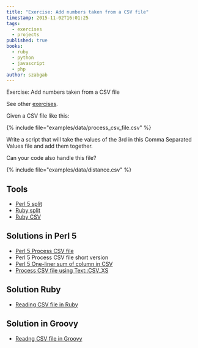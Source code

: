 ```yaml
---
title: "Exercise: Add numbers taken from a CSV file"
timestamp: 2015-11-02T16:01:25
tags:
  - exercises
  - projects
published: true
books:
  - ruby
  - python
  - javascript
  - php
author: szabgab
---
```



Exercise: Add numbers taken from a CSV file

See other [exercises](/exercises).


Given a CSV file like this:

{% include file="examples/data/process_csv_file.csv" %}

Write a script that will take the values of the 3rd in this Comma Separated Values file
and add them together.


Can your code also handle this file?

{% include file="examples/data/distance.csv" %}

## Tools

* [Perl 5 split](https://perlmaven.com/perl-split)
  <!-- <li>[Perl 5 CSV](https://perlmaven.com/csv)</li> -->
* [Ruby split](/ruby-split)
* [Ruby CSV](http://ruby-doc.org/stdlib-2.0.0/libdoc/csv/rdoc/CSV.html)


## Solutions in Perl 5
* [Perl 5 Process CSV file](https://perlmaven.com/beginner-perl-maven-process-csv-file)
* <a herf="https://perlmaven.com/beginner-perl-maven-process-csv-file-short-version">Perl 5 Process CSV file short version</a>
* [Perl 5 One-liner sum of column in CSV](https://perlmaven.com/beginner-perl-maven-oneliner-sum-of-csv)
* [Process CSV file using Text::CSV_XS](https://perlmaven.com/beginner-perl-maven-text-csv-xs)

## Solution Ruby
* [Reading CSV file in Ruby](/reading-csv-file-in-ruby)


## Solution in Groovy
* [Readng CSV file in Groovy](/groovy-read-csv-file)
